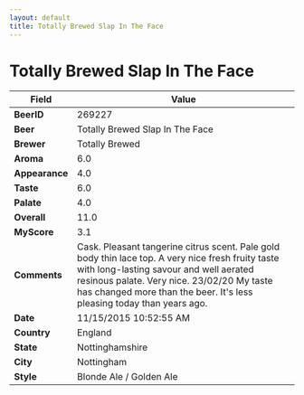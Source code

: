 ```yaml
---
layout: default
title: Totally Brewed Slap In The Face
---
```


# Totally Brewed Slap In The Face

| Field         | Value     |
|---------------|-----------|
| **BeerID** | 269227 |
| **Beer** | Totally Brewed Slap In The Face |
| **Brewer** | Totally Brewed |
| **Aroma** | 6.0 |
| **Appearance** | 4.0 |
| **Taste** | 6.0 |
| **Palate** | 4.0 |
| **Overall** | 11.0 |
| **MyScore** | 3.1 |
| **Comments** | Cask. Pleasant tangerine citrus scent. Pale gold body thin lace top. A very nice fresh fruity taste with long-lasting savour and well aerated resinous palate. Very nice. 23/02/20 My taste has changed more than the beer. It's less pleasing today than years ago. |
| **Date** | 11/15/2015 10:52:55 AM |
| **Country** | England |
| **State** | Nottinghamshire |
| **City** | Nottingham |
| **Style** | Blonde Ale / Golden Ale |
